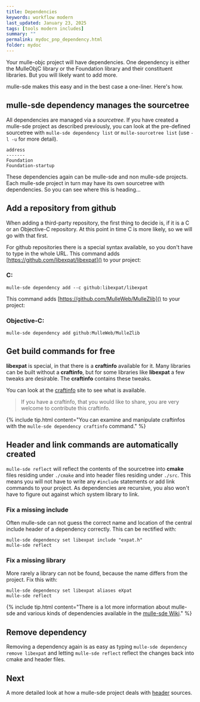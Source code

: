 ```yaml
---
title: Dependencies
keywords: workflow modern
last_updated: January 23, 2025
tags: [tools modern includes]
summary: ""
permalink: mydoc_pnp_dependency.html
folder: mydoc
---
```


Your mulle-objc project will have dependencies. One dependency is either the
MulleObjC library or the Foundation library and their constituent libraries.
But you will likely want to add more.

mulle-sde makes this easy and in the best case a one-liner. Here's
how.

## mulle-sde dependency manages the sourcetree

All dependencies are managed via a *sourcetree*. If you have created a
mulle-sde project as described previously, you can look at the pre-defined
sourcetree with `mulle-sde dependency list` or  `mulle-sourcetree list`
(use `-l -u` for more detail).

```
address
-------
Foundation
Foundation-startup
```

These dependencies again can be mulle-sde and non mulle-sde projects.
Each mulle-sde project in turn may have its own sourcetree with
dependencies. So you can see where this is heading...


## Add a repository from github

When adding a third-party repository, the first thing to decide is, if it is
a C or an Objective-C repository. At this point in time  C is more likely, so
we will go with that first.

For github repositories there is a special syntax available, so you don't have
to type in the whole URL. This command adds
[https://github.com/libexpat/libexpat]() to your project:

### C:

```
mulle-sde dependency add --c github:libexpat/libexpat
```

This command adds
[https://github.com/MulleWeb/MulleZlib]() to your project:

### Objective-C:

```
mulle-sde dependency add github:MulleWeb/MulleZlib
```

## Get build commands for free

**libexpat** is special, in that there is a **craftinfo** available for it.
Many libraries can be built without a **craftinfo**, but for some libraries
like **libexpat** a few tweaks are desirable. The **craftinfo** contains these
tweaks.

You can look at the [craftinfo](https://github.com/craftinfo) site to see
what is available.

> If you have a craftinfo, that you would like to share, you are very welcome
> to contribute this craftinfo.

{% include tip.html content="You can examine and manipulate craftinfos with the
`mulle-sde dependency craftinfo` command." %}


## Header and link commands are automatically created

`mulle-sde reflect` will reflect the contents of the sourcetree into **cmake** files
residing under `./cmake` and into header files residing under `./src`.
This means you will not have to write any `#include` statements or add link
commands to your project. As dependencies are recursive, you also won't have to
figure out against which system library to link.

### Fix a missing include

Often mulle-sde can not guess the correct name and location of the central
include header of a dependency correctly. This can be rectified with:

```
mulle-sde dependency set libexpat include "expat.h"
mulle-sde reflect
```

### Fix a missing library

More rarely a library can not be found, because the name differs from the
project. Fix this with:

```
mulle-sde dependency set libexpat aliases eXpat
mulle-sde reflect
```

{% include tip.html content="There is a lot more information about
mulle-sde and various kinds of dependencies available in the
[mulle-sde Wiki](https://github.com/mulle-sde/mulle-sde/wiki)."
%}

## Remove dependency

Removing a dependency again is as easy as typing `mulle-sde dependency
remove libexpat` and letting `mulle-sde reflect` reflect the changes back into
cmake and header files.


## Next

A more detailed look at how a mulle-sde project deals with
[header](mydoc_pnp_source.html) sources.
